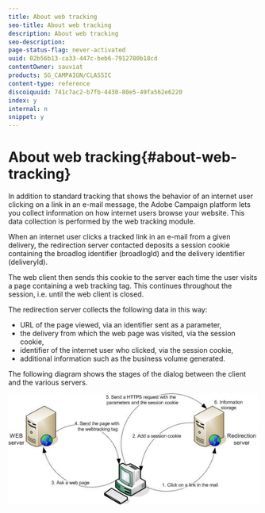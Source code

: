 ```yaml
---
title: About web tracking
seo-title: About web tracking
description: About web tracking
seo-description: 
page-status-flag: never-activated
uuid: 02b56b13-ca33-447c-beb6-7912780b18cd
contentOwner: sauviat
products: SG_CAMPAIGN/CLASSIC
content-type: reference
discoiquuid: 741c7ac2-b7fb-4430-80e5-49fa562e6220
index: y
internal: n
snippet: y
---
```


# About web tracking{#about-web-tracking}

In addition to standard tracking that shows the behavior of an internet user clicking on a link in an e-mail message, the Adobe Campaign platform lets you collect information on how internet users browse your website. This data collection is performed by the web tracking module.

When an internet user clicks a tracked link in an e-mail from a given delivery, the redirection server contacted deposits a session cookie containing the broadlog identifier (broadlogId) and the delivery identifier (deliveryId).

The web client then sends this cookie to the server each time the user visits a page containing a web tracking tag. This continues throughout the session, i.e. until the web client is closed.

The redirection server collects the following data in this way:

* URL of the page viewed, via an identifier sent as a parameter,
* the delivery from which the web page was visited, via the session cookie,
* identifier of the internet user who clicked, via the session cookie,
* additional information such as the business volume generated.

The following diagram shows the stages of the dialog between the client and the various servers.

![](assets/d_ncs_integration_webtracking_structure1.png)

